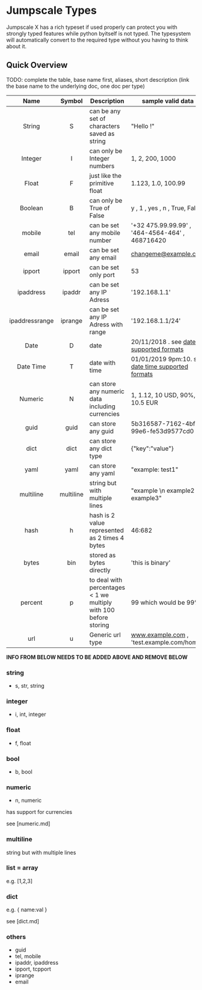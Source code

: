 # Jumpscale Types

Jumpscale X has a rich typeset if used properly can protect you with strongly typed features while python byitself is not typed.
The typesystem will automatically convert to the required type without you having to think about it.

## Quick Overview

TODO: complete the table, base name first, aliases, short description (link the base name to the underlying doc, one doc per type)


| Name | Symbol | Description | sample valid data |
| :----: | :------: | ----------- | --------- |
| String | S | can be any set of characters saved as string | "Hello !" |
| Integer| I | can only be Integer numbers| 1, 2, 200, 1000 |
| Float  | F | just like the primitive float | 1.123, 1.0, 100.99 |
| Boolean| B | can only be True of False |  y , 1 , yes , n , True, False |
| mobile |tel| can be set any mobile number| '+32 475.99.99.99' , '464-4564-464' , 468716420  |
| email |email| can be set any email | changeme@example.com |
| ipport |ipport| can be set only port  | 53  |
| ipaddress |ipaddr| can be set any IP Adress | '192.168.1.1' |
| ipaddressrange |iprange| can be set any IP Adress with range | '192.168.1.1/24' |
| Date   | D | date | 20/11/2018 . see [date supported formats](#date_supported_formats)|
| Date Time   | T | date with time | 01/01/2019 9pm:10. see [date time supported formats](#date_time_supported_formats)|
| Numeric| N | can store any numeric data including currencies | 1, 1.12, 10 USD, 90%, 10.5 EUR| 
| guid| guid | can store any guid   | 5b316587-7162-4bf1-99e6-fe53d9577cd0 | 
| dict| dict | can store any dict type   | {"key":"value"} | 
| yaml| yaml | can store any yaml    | "example:     test1" |
| multiline| multiline | string but with multiple lines   | "example \\n example2 \\n example3" |
| hash| h | hash is 2 value represented as 2 times 4 bytes   | 46:682 |
| bytes | bin | stored as bytes directly   | 'this is binary' |
| percent| p | to deal with percentages < 1 we multiply with 100 before storing   | 99 which would be 99% |
| url| u | Generic url type   | www.example.com  , 'test.example.com/home'|


**INFO FROM BELOW NEEDS TO BE ADDED ABOVE AND REMOVE BELOW**

### string

- s, str, string

### integer 

- i, int, integer

### float

- f, float

### bool

- b, bool

### numeric

- n, numeric 

has support for currencies

see [numeric.md]

### multiline

string but with multiple lines

### list = array

e.g. [1,2,3]


### dict

e.g. 
{
    name:val
}

see [dict.md]

###  others

- guid
- tel, mobile
- ipaddr, ipaddress
- ipport, tcpport
- iprange
- email
